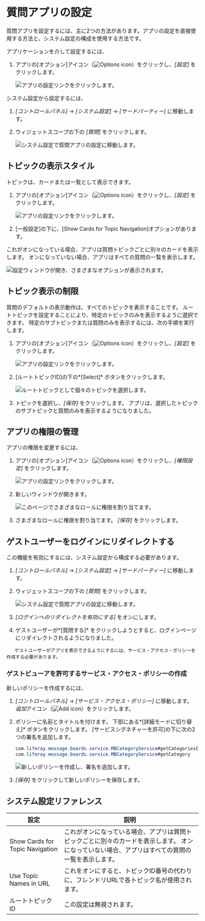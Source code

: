 # 質問アプリの設定

質問アプリを設定するには、主に2つの方法があります。アプリの設定を直接使用する方法と、システム設定の構成を使用する方法です。

アプリケーションを介して設定するには、

1.  アプリの[オプション]アイコン（![Options icon](../../images/icon-options.png)）をクリックし、*[設定]* をクリックします。

    ![アプリの設定リンクをクリックします。](./configuring-the-questions-app/images/01.png)

システム設定から設定するには、

1.  *[コントロールパネル]* → *[システム設定]* → *[サードパーティー]* に移動します。

2.  ウィジェットスコープの下の *[質問]* をクリックします。

    ![システム設定で質問アプリの設定に移動します。](./configuring-the-questions-app/images/05.png)

## トピックの表示スタイル

トピックは、カードまたは一覧として表示できます。

1.  アプリの[オプション]アイコン（![Options icon](../../images/icon-options.png)）をクリックし、*[設定]* をクリックします。

    ![アプリの設定リンクをクリックします。](./configuring-the-questions-app/images/01.png)

2.  [一般設定]の下に、[Show Cards for Topic Navigation]オプションがあります。

これがオンになっている場合、アプリは質問トピックごとに別々のカードを表示します。 オンになっていない場合、アプリはすべての質問の一覧を表示します。

![設定ウィンドウが開き、さまざまなオプションが表示されます。](./configuring-the-questions-app/images/02.png)

## トピック表示の制限

質問のデフォルトの表示動作は、すべてのトピックを表示することです。 ルートトピックを設定することにより、特定のトピックのみを表示するように選択できます。 特定のサブトピックまたは質問のみを表示するには、次の手順を実行します。

1.  アプリの[オプション]アイコン（![Options icon](../../images/icon-options.png)）をクリックし、*[設定]* をクリックします。

    ![アプリの設定リンクをクリックします。](./configuring-the-questions-app/images/01.png)

2.  [ルートトピックID]の下の*[Select]* ボタンをクリックします。

    ![ルートトピックとして個々のトピックを選択します。](./configuring-the-questions-app/images/03.png)

3.  トピックを選択し、*[保存]* をクリックします。 アプリは、選択したトピックのサブトピックと質問のみを表示するようになりました。

## アプリの権限の管理

アプリの権限を変更するには、

1.  アプリの[オプション]アイコン（![Options icon](../../images/icon-options.png)）をクリックし、*[権限設定]* をクリックします。

    ![アプリの設定リンクをクリックします。](./configuring-the-questions-app/images/01.png)

2.  新しいウィンドウが開きます。

    ![このページでさまざまなロールに権限を割り当てます。](./configuring-the-questions-app/images/04.png)

3.  さまざまなロールに権限を割り当てます。 *[保存]* をクリックします。

## ゲストユーザーをログインにリダイレクトする

この機能を有効にするには、システム設定から構成する必要があります。

1.  *[コントロールパネル]* → *[システム設定]* → *[サードパーティー]* に移動します。

2.  ウィジェットスコープの下の *[質問]* をクリックします。

    ![システム設定で質問アプリの設定に移動します。](./configuring-the-questions-app/images/05.png)

3.  *[ログインへのリダイレクトを有効にする]* をオンにします。

4.  ゲストユーザーが*[質問する]* をクリックしようとすると、ログインページにリダイレクトされるようになりました。

<!-- end list -->

``` Note::
   ゲストユーザーがアプリを表示できるようにするには、サービス・アクセス・ポリシーを作成する必要があります。
```

### ゲストビューアを許可するサービス・アクセス・ポリシーの作成

新しいポリシーを作成するには、

1.  *[コントロールパネル]* → *[サービス・アクセス・ポリシー]* に移動します。 *追加*アイコン（![Add icon](../../images/icon-add.png)）をクリックします。

2.  ポリシーに名前とタイトルを付けます。 下部にある*[詳細モードに切り替え]* ボタンをクリックします。 [サービスシグネチャーを許可]の下に次の2つの署名を追加します。

    ``` java
    com.liferay.message.boards.service.MBCategoryService#getCategoriesCount
    com.liferay.message.boards.service.MBCategoryService#getCategory
    ```

    ![新しいポリシーを作成し、署名を追加します。](./configuring-the-questions-app/images/06.png)

3.  *[保存]* をクリックして新しいポリシーを保存します。

## システム設定リファレンス

| 設定                              | 説明                                                                        |
| ------------------------------- | ------------------------------------------------------------------------- |
| Show Cards for Topic Navigation | これがオンになっている場合、アプリは質問トピックごとに別々のカードを表示します。 オンになっていない場合、アプリはすべての質問の一覧を表示します。 |
| Use Topic Names in URL          | これをオンにすると、トピックID番号の代わりに、フレンドリURLで各トピック名が使用されます。                           |
| ルートトピックID                       | この設定は無視されます。                                                              |
